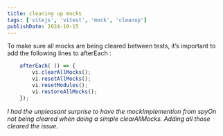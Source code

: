 ```yaml
---
title: cleaning up mocks
tags: ['vitejs', 'vitest', 'mock', 'cleanup']
publishDate: 2024-10-15
---
```



To make sure all mocks are being cleared between tests, it’s important to add the following lines to afterEach :

```TypeScript
    afterEach( () => {
        vi.clearAllMocks();
        vi.resetAllMocks();
        vi.resetModules();
        vi.restoreAllMocks();
    });
```
*I had the unpleasant surprise to have the mockImplemention from spyOn not being cleared when doing a simple clearAllMocks. Adding all those cleared the issue.*
